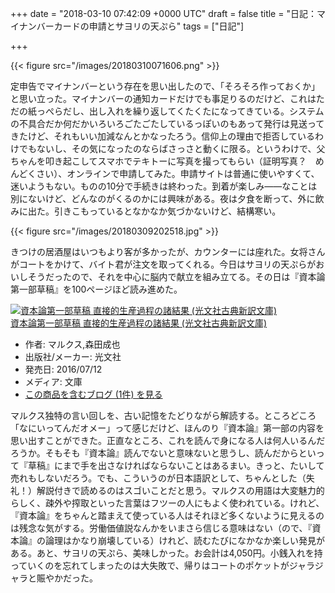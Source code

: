 
+++
date = "2018-03-10 07:42:09 +0000 UTC"
draft = false
title = "日記：マイナンバーカードの申請とサヨリの天ぷら"
tags = ["日記"]

+++


{{< figure src="/images/20180310071606.png"  >}}

定申告でマイナンバーという存在を思い出したので、「そろそろ作っておくか」と思い立った。マイナンバーの通知カードだけでも事足りるのだけど、これはただの紙っぺらだし、出し入れを繰り返してくたくたになってきている。システムの不具合だか何だかいろいろごたごたしているっぽいのもあって発行は見送ってきたけど、それもいい加減なんとかなったろう。信仰上の理由で拒否しているわけでもないし、その気になったのならばさっさと動くに限る。というわけで、父ちゃんを叩き起こしてスマホでテキトーに写真を撮ってもらい（証明写真？　めんどくさい）、オンラインで申請してみた。申請サイトは普通に使いやすくて、迷いようもない。ものの10分で手続きは終わった。到着が楽しみ――なことは別にないけど、どんなのがくるのかには興味がある。夜は夕食を断って、外に飲みに出た。引きこもっているとなかなか気づかないけど、結構寒い。

{{< figure src="/images/20180309202518.jpg"  >}}

きつけの居酒屋はいつもより客が多かったが、カウンターには座れた。女将さんがコートをかけて、バイト君が注文を取ってくれる。今日はサヨリの天ぷらがおいしそうだったので、それを中心に脳内で献立を組み立てる。その日は『資本論第一部草稿』を100ページほど読み進めた。<div class="hatena-asin-detail"><a href="http://www.amazon.co.jp/exec/obidos/ASIN/4334753353/bestylesnet-22/"><img src="https://images-fe.ssl-images-amazon.com/images/I/41A72aEXvyL._SL160_.jpg" class="hatena-asin-detail-image" alt="資本論第一部草稿 直接的生産過程の諸結果 (光文社古典新訳文庫)" title="資本論第一部草稿 直接的生産過程の諸結果 (光文社古典新訳文庫)"/></a><div class="hatena-asin-detail-info"><a href="http://www.amazon.co.jp/exec/obidos/ASIN/4334753353/bestylesnet-22/">資本論第一部草稿 直接的生産過程の諸結果 (光文社古典新訳文庫)</a><ul><li><span class="hatena-asin-detail-label">作者:</span> マルクス,森田成也</li><li><span class="hatena-asin-detail-label">出版社/メーカー:</span> 光文社</li><li><span class="hatena-asin-detail-label">発売日:</span> 2016/07/12</li><li><span class="hatena-asin-detail-label">メディア:</span> 文庫</li><li><a href="http://d.hatena.ne.jp/asin/4334753353/bestylesnet-22" target="_blank">この商品を含むブログ (1件) を見る</a></li></ul></div><div class="hatena-asin-detail-foot"></div></div>マルクス独特の言い回しを、古い記憶をたどりながら解読する。ところどころ「なにいってんだオメー」って感じだけど、ほんのり『資本論』第一部の内容を思い出すことができた。正直なところ、これを読んで身になる人は何人いるんだろうか。そもそも『資本論』読んでないと意味ないと思うし、読んだからといって『草稿』にまで手を出さなければならないことはあるまい。きっと、たいして売れもしないだろう。でも、こういうのが日本語訳として、ちゃんとした（失礼！）解説付きで読めるのはスゴいことだと思う。マルクスの用語は大変魅力的らしく、疎外や搾取といった言葉はフツーの人にもよく使われている。けれど、『資本論』をちゃんと踏まえて使っている人はそれほど多くないように見えるのは残念な気がする。労働価値説なんかをいまさら信じる意味はない（ので、『資本論』の論理はかなり崩壊している）けれど、読むたびになかなか楽しい発見がある。あと、サヨリの天ぷら、美味しかった。お会計は4,050円。小銭入れを持っていくのを忘れてしまったのは大失敗で、帰りはコートのポケットがジャラジャラと賑やかだった。


